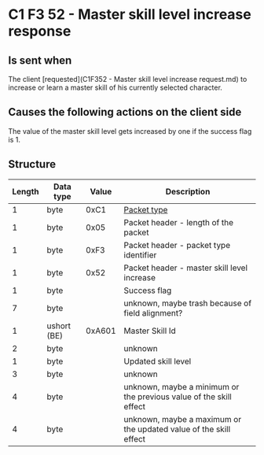 ﻿# C1 F3 52 - Master skill level increase response #

## Is sent when ##
The client [requested](C1F352 - Master skill level increase request.md) to increase or learn a master skill of his currently selected character.


## Causes the following actions on the client side ##
The value of the master skill level gets increased by one if the success flag is 1.


## Structure ##

|  Length  | Data type | Value | Description |
|----------|---------|-------------|---------|
| 1 | byte | 0xC1   | [Packet type](PacketTypes.md) |
| 1 | byte | 0x05   | Packet header - length of the packet |
| 1 | byte | 0xF3   | Packet header - packet type identifier |
| 1 | byte | 0x52   | Packet header - master skill level increase |
| 1 | byte |  | Success flag |
| 7 | byte |  | unknown, maybe trash because of field alignment? |
| 1 | ushort (BE) | 0xA601 | Master Skill Id |
| 2 | byte |  | unknown |
| 1 | byte |  | Updated skill level |
| 3 | byte |  | unknown |
| 4 | byte |  | unknown, maybe a minimum or the previous value of the skill effect |
| 4 | byte |  | unknown, maybe a maximum or the updated value of the skill effect |

